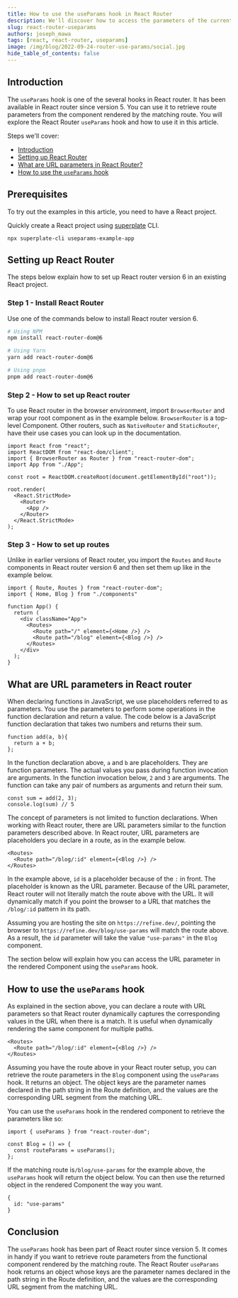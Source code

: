 ```yaml
---
title: How to use the useParams hook in React Router
description: We'll discover how to access the parameters of the current route with the useParams hook in React Router.
slug: react-router-useparams
authors: joseph_mawa
tags: [react, react-router, useparams]
image: /img/blog/2022-09-24-router-use-params/social.jpg
hide_table_of_contents: false
---
```





## Introduction

The `useParams` hook is one of the several hooks in React router. It has been available in React router since version 5. You can use it to retrieve route parameters from the component rendered by the matching route. You will explore the React Router `useParams` hook and how to use it in this article.

Steps we'll cover:
- [Introduction](#introduction)  
- [Setting up React Router](#setting-up-react-router)
- [What are URL parameters in React Router?](#what-are-url-parameters-in-react-router)
- [How to use the  `useParams` hook](#how-to-use-the-useparams-hook)


## Prerequisites

To try out the examples in this article, you need to have a React project.

Quickly create a React project using [superplate](https://github.com/pankod/superplate) CLI.

``` 
npx superplate-cli useparams-example-app
```

## Setting up React Router

The steps below explain how to set up React router version 6 in an existing React project.

### Step 1 - Install React Router

Use one of the commands below to install React router version 6.

```sh
# Using NPM
npm install react-router-dom@6

# Using Yarn
yarn add react-router-dom@6

# Using pnpm
pnpm add react-router-dom@6
````

### Step 2 - How to set up React router

To use React router in the browser environment, import `BrowserRouter` and wrap your root component as in the example below. `BrowserRouter` is a top-level Component. Other routers, such as `NativeRouter` and `StaticRouter`, have their use cases you can look up in the documentation.

```tsx
import React from "react";
import ReactDOM from "react-dom/client";
import { BrowserRouter as Router } from "react-router-dom";
import App from "./App";

const root = ReactDOM.createRoot(document.getElementById("root"));

root.render(
  <React.StrictMode>
    <Router>
      <App />
    </Router>
  </React.StrictMode>
);
```

### Step 3 - How to set up routes

Unlike in earlier versions of React router, you import the `Routes` and `Route` components in React router version 6 and then set them up like in the example below.

```tsx
import { Route, Routes } from "react-router-dom";
import { Home, Blog } from "./components"

function App() {
  return (
    <div className="App">
      <Routes>
        <Route path="/" element={<Home />} />
        <Route path="/blog" element={<Blog />} />
      </Routes>
    </div>
  );
}
```

## What are URL parameters in React router

When declaring functions in JavaScript, we use placeholders referred to as parameters. You use the parameters to perform some operations in the function declaration and return a value. The code below is a JavaScript function declaration that takes two numbers and returns their sum.

```tsx
function add(a, b){
  return a + b;
};
```

In the function declaration above, `a` and `b` are placeholders. They are function parameters. The actual values you pass during function invocation are arguments. In the function invocation below, `2` and `3` are arguments. The function can take any pair of numbers as arguments and return their sum.

```tsx
const sum = add(2, 3);
console.log(sum) // 5
```

The concept of parameters is not limited to function declarations. When working with React router, there are URL parameters similar to the function parameters described above. In React router, URL parameters are placeholders you declare in a route, as in the example below.

```tsx
<Routes>
  <Route path="/blog/:id" element={<Blog />} /> 
</Routes>
```

In the example above, `id` is a placeholder because of the `:` in front. The placeholder is known as the URL parameter. Because of the URL parameter, React router will not literally match the route above with the URL. It will dynamically match if you point the browser to a URL that matches the `/blog/:id` pattern in its path.

Assuming you are hosting the site on `https://refine.dev/`, pointing the browser to `https://refine.dev/blog/use-params` will match the route above. As a result, the `id` parameter will take the value `"use-params"` in the `Blog` component. 

The section below will explain how you can access the URL parameter in the rendered Component using the `useParams` hook.

## How to use the  `useParams` hook

As explained in the section above, you can declare a route with URL parameters so that React router dynamically captures the corresponding values in the URL when there is a match. It is useful when dynamically rendering the same component for multiple paths.

```tsx
<Routes>
  <Route path="/blog/:id" element={<Blog />} /> 
</Routes>
```

Assuming you have the route above in your React router setup, you can retrieve the route parameters in the `Blog` component using the `useParams` hook. It returns an object. The object keys are the parameter names declared in the path string in the Route definition, and the values are the corresponding URL segment from the matching URL.

You can use the `useParams` hook in the rendered component to retrieve the parameters like so:

```tsx
import { useParams } from "react-router-dom";

const Blog = () => {
  const routeParams = useParams();
};
```

If the matching route is`/blog/use-params` for the example above, the `useParams` hook will return the object below. You can then use the returned object in the rendered Component the way you want.

```tsx
{
  id: "use-params"
}
```

## Conclusion

The `useParams` hook has been part of React router since version 5. It comes in handy if you want to retrieve route parameters from the functional component rendered by the matching route. The React Router `useParams` hook returns an object whose keys are the parameter names declared in the path string in the Route definition, and the values are the corresponding URL segment from the matching URL.
